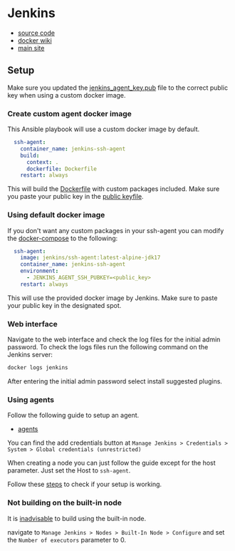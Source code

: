 # Jenkins

- [source code](https://github.com/jenkinsci/jenkins)
- [docker wiki](https://github.com/jenkinsci/docker#docker-compose-with-jenkins)
- [main site](https://www.jenkins.io/)

## Setup

Make sure you updated the [jenkins_agent_key.pub](/files/docker-compose/jenkins/jenkins_agent_key.pub) file to the correct public key when using a custom docker image.

### Create custom agent docker image

This Ansible playbook will use a custom docker image by default.

```yaml
  ssh-agent:
    container_name: jenkins-ssh-agent
    build:
      context: .
      dockerfile: Dockerfile
    restart: always
```

This will build the [Dockerfile](/files/docker-compose/jenkins/Dockerfile) with custom packages included. Make sure you paste your public key in the [public keyfile](/files/docker-compose/jenkins/jenkins_agent_key.pub).

### Using default docker image

If you don't want any custom packages in your ssh-agent you can modify the [docker-compose](/files/docker-compose/jenkins/docker-compose.yml) to the following:

```yaml
  ssh-agent:
    image: jenkins/ssh-agent:latest-alpine-jdk17
    container_name: jenkins-ssh-agent
    environment:
      - JENKINS_AGENT_SSH_PUBKEY=<public_key>
    restart: always
```

This will use the provided docker image by Jenkins. Make sure to paste your public key in the designated spot.

### Web interface

Navigate to the web interface and check the log files for the initial admin password. To check the logs files run the following command on the Jenkins server:

```bash
docker logs jenkins
```

After entering the initial admin password select install suggested plugins.

### Using agents

Follow the following guide to setup an agent.

- [agents](https://www.jenkins.io/doc/book/using/using-agents/)

You can find the add credentials button at `Manage Jenkins > Credentials > System > Global credentials (unrestricted)`

When creating a node you can just follow the guide except for the host parameter. Just set the Host to `ssh-agent`.

Follow these [steps](https://www.jenkins.io/doc/book/using/using-agents/#delegating-the-first-job-to-agent1) to check if your setup is working.

### Not building on the built-in node

It is [inadvisable](https://www.jenkins.io/doc/book/security/controller-isolation/#not-building-on-the-built-in-node) to build using the built-in node.

navigate to `Manage Jenkins > Nodes > Built-In Node > Configure` and set the `Number of executors` parameter to 0.
